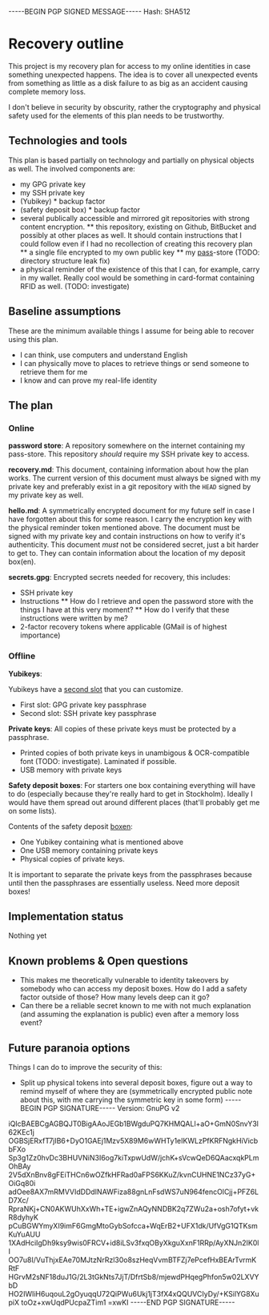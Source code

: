 -----BEGIN PGP SIGNED MESSAGE-----
Hash: SHA512

# Recovery outline

This project is my recovery plan for access to my online identities in case something unexpected happens. The idea is to cover all unexpected events from something as little as a disk failure to as big as an accident causing complete memory loss.

I don't believe in security by obscurity, rather the cryptography and physical safety used for the elements of this plan needs to be trustworthy.

## Technologies and tools

This plan is based partially on technology and partially on physical objects as well. The involved components are:

* my GPG private key
* my SSH private key
* (Yubikey) * backup factor
* (safety deposit box) * backup factor
* several publically accessible and mirrored git repositories with strong content encryption.
** this repository, existing on Github, BitBucket and possibly at other places as well. It should contain instructions that I could follow even if I had no recollection of creating this recovery plan
** a single file encrypted to my own public key 
** my [pass](http://www.passwordstore.org/)-store (TODO: directory structure leak fix)
* a physical reminder of the existence of this that I can, for example, carry in my wallet. Really cool would be something in card-format containing RFID as well. (TODO: investigate)

## Baseline assumptions

These are the minimum available things I assume for being able to recover using this plan.

* I can think, use computers and understand English
* I can physically move to places to retrieve things or send someone to retrieve them for me
* I know and can prove my real-life identity

## The plan

### Online

**password store**:
A repository somewhere on the internet containing my pass-store. This repository *should* require my SSH private key to access.

**recovery.md**:
This document, containing information about how the plan works. The current version of this document must always be signed with my private key and preferably exist in a git repository with the `HEAD` signed by my private key as well.

**hello.md**:
A symmetrically encrypted document for my future self in case I have forgotten about this for some reason. I carry the encryption key with the physical reminder token mentioned above. The document must be signed with my private key and contain instructions on how to verify it's authenticity.
This document *must* not be considered secret, just a bit harder to get to. They can contain information about the location of my deposit box(en).

**secrets.gpg**:
Encrypted secrets needed for recovery, this includes:
* SSH private key
* Instructions
** How do I retrieve and open the password store with the things I have at this very moment?
** How do I verify that these instructions were written by me?
* 2-factor recovery tokens where applicable (GMail is of highest importance)

### Offline

**Yubikeys**:

Yubikeys have a [second slot](http://www.yubico.com/products/services-software/personalization-tools/) that you can customize.

* First slot: GPG private key passphrase
* Second slot: SSH private key passphrase

**Private keys**:
All copies of these private keys must be protected by a passphrase.

* Printed copies of both private keys in unambigous & OCR-compatible font (TODO: investigate). Laminated if possible.
* USB memory with private keys

**Safety deposit boxes**:
For starters one box containing everything will have to do (especially because they're really hard to get in Stockholm). Ideally I would have them spread out around different places (that'll probably get me on some lists).

Contents of the safety deposit [boxen](http://en.wiktionary.org/wiki/boxen):
* One Yubikey containing what is mentioned above
* One USB memory containing private keys
* Physical copies of private keys.

It is important to separate the private keys from the passphrases because until then the passphrases are essentially useless. Need more deposit boxes!

## Implementation status
Nothing yet

## Known problems & Open questions

* This makes me theoretically vulnerable to identity takeovers by somebody who can access my deposit boxes. How do I add a safety factor outside of those? How many levels deep can it go?
* Can there be a reliable secret known to me with not much explanation (and assuming the explanation is public) even after a memory loss event?

## Future paranoia options

Things I can do to improve the security of this:

* Split up physical tokens into several deposit boxes, figure out a way to remind myself of where they are (symmetrically encrypted public note about this, with me carrying the symmetric key in some form)
-----BEGIN PGP SIGNATURE-----
Version: GnuPG v2

iQIcBAEBCgAGBQJT0BigAAoJEGb1BWgduPQ7KHMQALl+aO+GmN0SnvY3l62KEc1j
OGBSjERxfT7jIB6+DyO1GAEj1Mzv5X89M6wWHTy1eIKWLzPfKRFNgkHiVicbbFXo
Sp3g1Zz0hvDc3BHUVNiN3I6og7kiTxpwUdW/jchK+sVcwQeD6QAacxqkPLmOhBAy
2V5dXnBnv8gFEiTHCn6wOZfkHFRad0aFPS6KKuZ/kvnCUHNE1NCz37yG+OiGq80i
adOee8AX7mRMVVIdDDdINAWFiza88gnLnFsdWS7uN964fencOlCjj+PFZ6LD7Xc/
RpraNKj+CN0AKWUhXxWh+TE+igwZnAQyNNDBK2q7ZWu2a+osh7ofyt+vkR8dyhyK
pCuBGWYmyXI9imF6GmgMtoGybSofcca+WqErB2+UFX1dk/UfVgG1QTKsmKuYuAUU
1XAdHciIgDh9ksy9wis0FRCV+id8iLSv3fxqOByXkguXxnF1RRp/AyXNJn2IK0lI
OO7u8I/VuThjxEAe70MJtzNrRzl30o8szHeqVvmBTFZj7ePcefHxBEArTvrmKRtF
HGrvM2sNF18duJ1G/2L3tGkNts7JjT/DfrtSb8/mjewdPHqegPhfon5w02LXVYbD
HO2IWIiH6uqouL2gOyuqqU72QiPWu6Ukj1jT3fX4xQQUVCIyDy/+KSilYG8XupiX
toOz+xwUqdPUcpaZTim1
=xwKI
-----END PGP SIGNATURE-----

